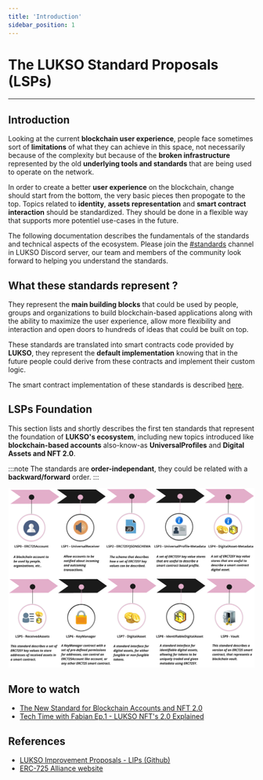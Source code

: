 ```yaml
---
title: 'Introduction'
sidebar_position: 1
---
```


# The LUKSO Standard Proposals (LSPs)

---
## Introduction


Looking at the current **blockchain user experience**, people face sometimes sort of **limitations** of what they can achieve in this space, not necessarily because of the complexity but because of the **broken infrastructure** represented by the old **underlying tools and standards** that are being used to operate on the network.

In order to create a better **user experience** on the blockchain, change should start from the bottom, the very basic pieces then propogate to the top. 
Topics related to **identity**, **assets representation** and **smart contract interaction** should be standardized. They should be done in a flexible way that supports more potentiel use-cases in the future.

The following documentation describes the fundamentals of the standards and technical aspects of the ecosystem. Please join the [#standards](https://discord.com/channels/359064931246538762/620552532602912769) channel in LUKSO Discord server, our team and members of the community look forward to helping you understand the standards.



## What these standards represent ?

They represent the **main building blocks** that could be used by people, groups and organizations to build blockchain-based applications along with the ability to maximize the user experience, allow more flexibility and interaction and open doors to hundreds of ideas that could be built on top.

These standards are translated into smart contracts code provided by **LUKSO**, they represent the **default implementation** knowing that in the future people could derive from these contracts and implement their custom logic.

The smart contract implementation of these standards is described [here](./smart-contracts/01-introduction.md).

## LSPs Foundation

This section lists and shortly describes the first ten standards that represent the foundation of **LUKSO's ecosystem**, including new topics introduced like **blockchain-based accounts** also-know-as **UniversalProfiles** and **Digital Assets and NFT 2.0**. 

:::note
The standards are **order-independant**, they could be related with a **backward/forward** order.
:::


![lsp-roadmap](../../static/img/lsp-roadmap.jpg)


## More to watch

- [The New Standard for Blockchain Accounts and NFT 2.0](https://www.youtube.com/watch?v=7u0WGAS1k_Q)
- [Tech Time with Fabian Ep.1 - LUKSO NFT's 2.0 Explained](https://www.youtube.com/watch?v=Nx5D9QWNIhI)

## References

- [LUKSO Improvement Proposals - LIPs (Github)](https://github.com/lukso-network/LIPs)
- [ERC-725 Alliance website](https://erc725alliance.org/)
